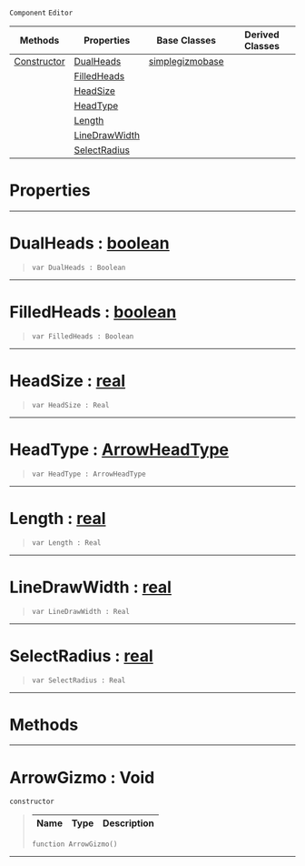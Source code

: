  `Component` `Editor`



|Methods|Properties|Base Classes|Derived Classes|
|---|---|---|---|
|[ Constructor](https://github.com/PlasmaEngine/PlasmaDocs/tree/master/docs/C%2B%2B/code_reference/class_reference/arrowgizmo.markdown#arrowgizmo-void)|[ DualHeads](https://github.com/PlasmaEngine/PlasmaDocs/tree/master/docs/C%2B%2B/code_reference/class_reference/arrowgizmo.markdown#dualheads-plasma-engine-do)|[simplegizmobase](https://github.com/PlasmaEngine/PlasmaDocs/tree/master/docs/C%2B%2B/code_reference/class_reference/simplegizmobase.markdown)| |
| |[ FilledHeads](https://github.com/PlasmaEngine/PlasmaDocs/tree/master/docs/C%2B%2B/code_reference/class_reference/arrowgizmo.markdown#filledheads-plasma-engine)| | |
| |[ HeadSize](https://github.com/PlasmaEngine/PlasmaDocs/tree/master/docs/C%2B%2B/code_reference/class_reference/arrowgizmo.markdown#headsize-plasma-engine-doc)| | |
| |[ HeadType](https://github.com/PlasmaEngine/PlasmaDocs/tree/master/docs/C%2B%2B/code_reference/class_reference/arrowgizmo.markdown#headtype-plasma-engine-doc)| | |
| |[ Length](https://github.com/PlasmaEngine/PlasmaDocs/tree/master/docs/C%2B%2B/code_reference/class_reference/arrowgizmo.markdown#length-plasma-engine-docum)| | |
| |[ LineDrawWidth](https://github.com/PlasmaEngine/PlasmaDocs/tree/master/docs/C%2B%2B/code_reference/class_reference/arrowgizmo.markdown#linedrawwidth-plasma-engin)| | |
| |[ SelectRadius](https://github.com/PlasmaEngine/PlasmaDocs/tree/master/docs/C%2B%2B/code_reference/class_reference/arrowgizmo.markdown#selectradius-plasma-engine)| | |


 #  Properties


---  
 #  DualHeads : [boolean](https://github.com/PlasmaEngine/PlasmaDocs/tree/master/docs/C%2B%2B/code_reference/lightning_base_types/boolean.markdown)

> 
> ``` lang=cpp, name=Lightning
> var DualHeads : Boolean


---  
 #  FilledHeads : [boolean](https://github.com/PlasmaEngine/PlasmaDocs/tree/master/docs/C%2B%2B/code_reference/lightning_base_types/boolean.markdown)

> 
> ``` lang=cpp, name=Lightning
> var FilledHeads : Boolean


---  
 #  HeadSize : [real](https://github.com/PlasmaEngine/PlasmaDocs/tree/master/docs/C%2B%2B/code_reference/lightning_base_types/real.markdown)

> 
> ``` lang=cpp, name=Lightning
> var HeadSize : Real


---  
 #  HeadType : [ArrowHeadType](https://github.com/PlasmaEngine/PlasmaDocs/tree/master/docs/C%2B%2B/code_reference/enum_reference.markdown#arrowheadtype)

> 
> ``` lang=cpp, name=Lightning
> var HeadType : ArrowHeadType


---  
 #  Length : [real](https://github.com/PlasmaEngine/PlasmaDocs/tree/master/docs/C%2B%2B/code_reference/lightning_base_types/real.markdown)

> 
> ``` lang=cpp, name=Lightning
> var Length : Real


---  
 #  LineDrawWidth : [real](https://github.com/PlasmaEngine/PlasmaDocs/tree/master/docs/C%2B%2B/code_reference/lightning_base_types/real.markdown)

> 
> ``` lang=cpp, name=Lightning
> var LineDrawWidth : Real


---  
 #  SelectRadius : [real](https://github.com/PlasmaEngine/PlasmaDocs/tree/master/docs/C%2B%2B/code_reference/lightning_base_types/real.markdown)

> 
> ``` lang=cpp, name=Lightning
> var SelectRadius : Real


---  
 #  Methods


---  
 #  ArrowGizmo : Void

 `constructor`

> 
> |Name|Type|Description|
> |---|---|---|
> ``` lang=cpp, name=Lightning
> function ArrowGizmo()
> ``` 


---  
 

 